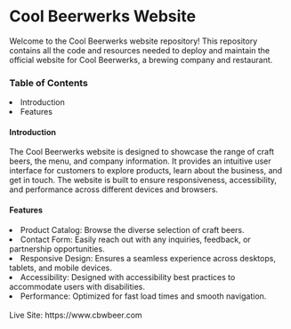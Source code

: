 <h1> Cool Beerwerks Website </h1>
Welcome to the Cool Beerwerks website repository! This repository contains all the code and resources needed to deploy and maintain the official website for Cool Beerwerks, a brewing company and restaurant.

<h3> Table of Contents </h3>
<li> Introduction </li>
<li> Features </li>


<h4> Introduction </h4>
The Cool Beerwerks website is designed to showcase the range of craft beers, the menu, and company information. It provides an intuitive user interface for customers to explore products, learn about the business, and get in touch. The website is built to ensure responsiveness, accessibility, and performance across different devices and browsers.

<h4> Features </h4>

<li> Product Catalog: Browse the diverse selection of craft beers. </li>
<li> Contact Form: Easily reach out with any inquiries, feedback, or partnership opportunities. </li>
<li> Responsive Design: Ensures a seamless experience across desktops, tablets, and mobile devices. </li>
<li> Accessibility: Designed with accessibility best practices to accommodate users with disabilities. </li>
<li> Performance: Optimized for fast load times and smooth navigation. </li>

<br>
Live Site: https://www.cbwbeer.com


